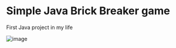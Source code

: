 # Simple Java Brick Breaker game

First Java project in my life

![image](https://github.com/user-attachments/assets/1347e40f-bf0f-4e73-af07-d3c7746147af)
